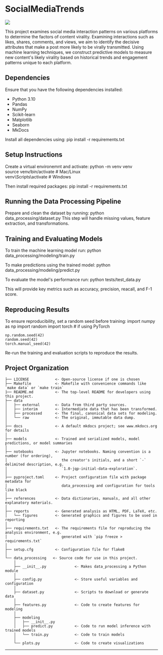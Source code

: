 # SocialMediaTrends

<a target="_blank" href="https://cookiecutter-data-science.drivendata.org/">
    <img src="https://img.shields.io/badge/CCDS-Project%20template-328F97?logo=cookiecutter" />
</a>

This project examines social media interaction patterns on various platforms to determine the factors of content virality. Examining interactions such as likes, shares, comments, and views, we aim to identify the decisive attributes that make a post more likely to be virally transmitted. Using machine learning techniques, we construct predictive models to measure new content's likely virality based on historical trends and engagement patterns unique to each platform.

## Dependencies

Ensure that you have the following dependencies installed: 
- Python 3.10
- Pandas
- NumPy
- Scikit-learn
- Matplotlib
- Seaborn
- MkDocs

Install all dependencies using:
    pip install -r requirements.txt

## Setup Instructions

Create a virtual environemnt and activate:
    python -m venv venv  
    source venv/bin/activate  # Mac/Linux  
    venv\Scripts\activate  # Windows  

Then install required packages:
    pip install -r requirements.txt

## Running the Data Processing Pipeline

Prepare and clean the dataset by running:
    python data_processing/dataset.py
This step will handle missing values, feature extraction, and transformations.

## Training and Evaluating Models

To train the machine learning model run:
    python data_processing/modeling/train.py

To make predictions using the trained model:
    python data_processing/modeling/predict.py

To evaluate the model's performance run:
    python tests/test_data.py

This will provide key metrics such as accuracy, precision, reacall, and F-1 score.

## Reproducing Results

To ensure reproducibility, set a random seed before training:
    import numpy as np
    import random
    import torch  # if using PyTorch
    
    np.random.seed(42)
    random.seed(42)
    torch.manual_seed(42)

Re-run the training and evaluation scripts to reproduce the results.

## Project Organization

```
├── LICENSE            <- Open-source license if one is chosen
├── Makefile           <- Makefile with convenience commands like `make data` or `make train`
├── README.md          <- The top-level README for developers using this project.
├── data
│   ├── external       <- Data from third party sources.
│   ├── interim        <- Intermediate data that has been transformed.
│   ├── processed      <- The final, canonical data sets for modeling.
│   └── raw            <- The original, immutable data dump.
│
├── docs               <- A default mkdocs project; see www.mkdocs.org for details
│
├── models             <- Trained and serialized models, model predictions, or model summaries
│
├── notebooks          <- Jupyter notebooks. Naming convention is a number (for ordering),
│                         the creator's initials, and a short `-` delimited description, e.g.
│                         `1.0-jqp-initial-data-exploration`.
│
├── pyproject.toml     <- Project configuration file with package metadata for 
│                         data_processing and configuration for tools like black
│
├── references         <- Data dictionaries, manuals, and all other explanatory materials.
│
├── reports            <- Generated analysis as HTML, PDF, LaTeX, etc.
│   └── figures        <- Generated graphics and figures to be used in reporting
│
├── requirements.txt   <- The requirements file for reproducing the analysis environment, e.g.
│                         generated with `pip freeze > requirements.txt`
│
├── setup.cfg          <- Configuration file for flake8
│
└── data_processing   <- Source code for use in this project.
    │
    ├── __init__.py             <- Makes data_processing a Python module
    │
    ├── config.py               <- Store useful variables and configuration
    │
    ├── dataset.py              <- Scripts to download or generate data
    │
    ├── features.py             <- Code to create features for modeling
    │
    ├── modeling                
    │   ├── __init__.py 
    │   ├── predict.py          <- Code to run model inference with trained models          
    │   └── train.py            <- Code to train models
    │
    └── plots.py                <- Code to create visualizations
```

--------

